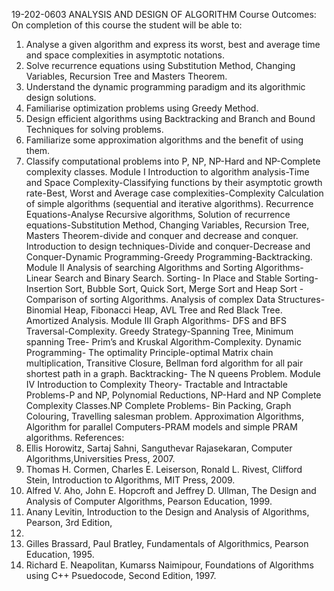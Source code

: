 19-202-0603 ANALYSIS AND DESIGN OF ALGORITHM
Course Outcomes:
On completion of this course the student will be able to:
1. Analyse a given algorithm and express its worst, best and average time and space complexities
in asymptotic notations.
2. Solve recurrence equations using Substitution Method, Changing Variables, Recursion Tree
and Masters Theorem.
3. Understand the dynamic programming paradigm and its algorithmic design solutions.
4. Familiarise optimization problems using Greedy Method.
5. Design efficient algorithms using Backtracking and Branch and Bound Techniques for solving
problems.
6. Familiarize some approximation algorithms and the benefit of using them.
7. Classify computational problems into P, NP, NP-Hard and NP-Complete complexity classes.
Module I
Introduction to algorithm analysis-Time and Space Complexity-Classifying functions by their
asymptotic growth rate-Best, Worst and Average case complexities-Complexity Calculation of simple
algorithms (sequential and iterative algorithms).
Recurrence Equations-Analyse Recursive algorithms, Solution of recurrence equations-Substitution
Method, Changing Variables, Recursion Tree, Masters Theorem-divide and conquer and decrease and
conquer. Introduction to design techniques-Divide and conquer-Decrease and Conquer-Dynamic
Programming-Greedy Programming-Backtracking.
Module II
Analysis of searching Algorithms and Sorting Algorithms-Linear Search and Binary Search.
Sorting- In Place and Stable Sorting-Insertion Sort, Bubble Sort, Quick Sort, Merge Sort and Heap
Sort - Comparison of sorting Algorithms.
Analysis of complex Data Structures-Binomial Heap, Fibonacci Heap, AVL Tree and Red Black Tree.
Amortized Analysis.
Module III
Graph Algorithms- DFS and BFS Traversal-Complexity. Greedy Strategy-Spanning Tree, Minimum
spanning Tree- Prim’s and Kruskal Algorithm-Complexity.
Dynamic Programming- The optimality Principle-optimal Matrix chain multiplication, Transitive
Closure, Bellman ford algorithm for all pair shortest path in a graph. Backtracking- The N queens
Problem.
Module IV
Introduction to Complexity Theory- Tractable and Intractable Problems-P and NP, Polynomial
Reductions, NP-Hard and NP Complete Complexity Classes.NP Complete Problems- Bin Packing,
Graph Colouring, Travelling salesman problem.
Approximation Algorithms, Algorithm for parallel Computers-PRAM models and simple PRAM
algorithms.
References:
1. Ellis Horowitz, Sartaj Sahni, Sanguthevar Rajasekaran, Computer Algorithms,Universities
Press, 2007.
2. Thomas H. Cormen, Charles E. Leiserson, Ronald L. Rivest, Clifford Stein, Introduction to
Algorithms, MIT Press, 2009.
3. Alfred V. Aho, John E. Hopcroft and Jeffrey D. Ullman, The Design and Analysis of
Computer Algorithms, Pearson Education, 1999.
4. Anany Levitin, Introduction to the Design and Analysis of Algorithms, Pearson, 3rd Edition,
2011.
5. Gilles Brassard, Paul Bratley, Fundamentals of Algorithmics, Pearson Education, 1995.
6. Richard E. Neapolitan, Kumarss Naimipour, Foundations of Algorithms using C++
Psuedocode, Second Edition, 1997.